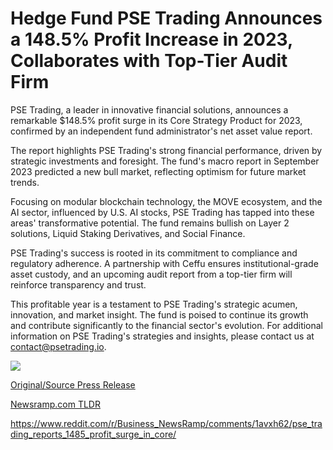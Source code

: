 # Hedge Fund PSE Trading Announces a 148.5% Profit Increase in 2023, Collaborates with Top-Tier Audit Firm

PSE Trading, a leader in innovative financial solutions, announces a remarkable $148.5% profit surge in its Core Strategy Product for 2023, confirmed by an independent fund administrator's net asset value report.

The report highlights PSE Trading's strong financial performance, driven by strategic investments and foresight. The fund's macro report in September 2023 predicted a new bull market, reflecting optimism for future market trends.

Focusing on modular blockchain technology, the MOVE ecosystem, and the AI sector, influenced by U.S. AI stocks, PSE Trading has tapped into these areas' transformative potential. The fund remains bullish on Layer 2 solutions, Liquid Staking Derivatives, and Social Finance.

PSE Trading's success is rooted in its commitment to compliance and regulatory adherence. A partnership with Ceffu ensures institutional-grade asset custody, and an upcoming audit report from a top-tier firm will reinforce transparency and trust.

This profitable year is a testament to PSE Trading's strategic acumen, innovation, and market insight. The fund is poised to continue its growth and contribute significantly to the financial sector's evolution. For additional information on PSE Trading's strategies and insights, please contact us at contact@psetrading.io.

![](https://api.blockchainwire.io/uploads/BitMartExchange/editor_image/ff8ae47a-efff-4564-af42-825a3ac6b8f8.png) 

[Original/Source Press Release](https://blockchainwire.io/press-release/hedge-fund-pse-trading-announces-a-1485-profit-increase-in-2023-collaborates-with-top-tier-audit-firm)
                    

[Newsramp.com TLDR](None) 

https://www.reddit.com/r/Business_NewsRamp/comments/1avxh62/pse_trading_reports_1485_profit_surge_in_core/